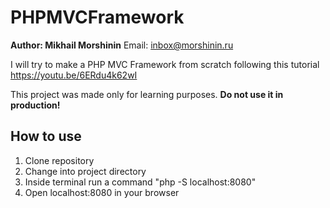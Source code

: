 # PHPMVCFramework

**Author: Mikhail Morshinin**
Email: inbox@morshinin.ru

I will try to make a PHP MVC Framework from scratch following this tutorial https://youtu.be/6ERdu4k62wI

This project was made only for learning purposes. **Do not use it in production!**

## How to use

1. Clone repository
2. Change into project directory
3. Inside terminal run a command "php -S localhost:8080"
4. Open localhost:8080 in your browser
